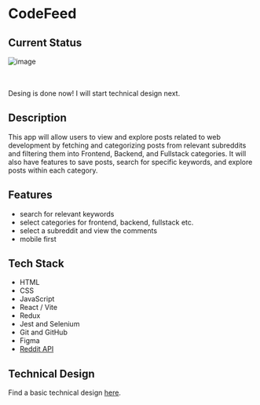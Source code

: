 # CodeFeed

## Current Status
![image](https://github.com/user-attachments/assets/246d6cc3-c9ad-4bd3-a22b-10dcbd5ce20e)

<br>
<br>
Desing is done now! I will start technical design next.

## Description

This app will allow users to view and explore posts related to web development by fetching and categorizing posts from relevant subreddits and filtering them into Frontend, Backend, and Fullstack categories. It will also have features to save posts, search for specific keywords, and explore posts within each category.

## Features
- search for relevant keywords
- select categories for frontend, backend, fullstack etc.
- select a subreddit and view the comments
- mobile first

## Tech Stack

- HTML
- CSS
- JavaScript
- React / Vite
- Redux
- Jest and Selenium
- Git and GitHub
- Figma
- [Reddit API](https://www.notion.so/Reddit-Clone-12a44c505715805898dcd2ae258e569d?pvs=21)

## Technical Design

Find a basic technical design [here](https://github.com/RobertLikesCoding/CodeFeed/blob/main/technical_design.md).
